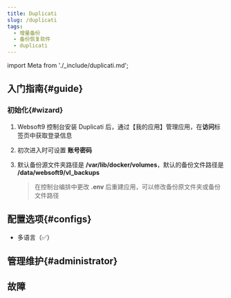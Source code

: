 ```yaml
---
title: Duplicati
slug: /duplicati
tags:
  - 增量备份
  - 备份恢复软件
  - duplicati
---
```


import Meta from './_include/duplicati.md';

<Meta name="meta" />

## 入门指南{#guide}

### 初始化{#wizard}

1. Websoft9 控制台安装 Duplicati 后，通过【我的应用】管理应用，在**访问**标签页中获取登录信息

2. 初次进入时可设置 **账号密码**

3. 默认备份源文件夹路径是 **/var/lib/docker/volumes**，默认的备份文件路径是 **/data/websoft9/vl_backups**

   > 在控制台编排中更改 **.env** 后重建应用，可以修改备份原文件夹或备份文件路径


## 配置选项{#configs}

- 多语言（✅）

## 管理维护{#administrator}


## 故障
